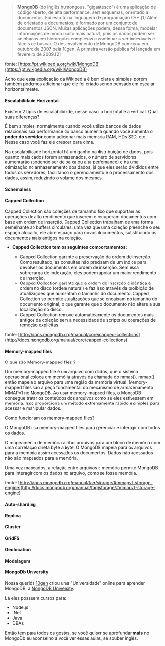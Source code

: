 > **MongoDB** (do inglês humongous, "gigantesco") é uma aplicação de código aberto, de alta performance, sem esquemas, orientado a documentos. Foi escrito na linguagem de programação C++.[1] Além de orientado a documentos, é formado por um conjunto de documentos JSON. Muitas aplicações podem, dessa forma, modelar informações de modo muito mais natural, pois os dados podem ser aninhados em hierarquias complexas e continuar a ser indexáveis e fáceis de buscar.
O desenvolvimento de MongoDB começou em outubro de 2007 pela 10gen. A primeira versão pública foi lançada em fevereiro de 2009.[2]

fonte: [https://pt.wikipedia.org/wiki/MongoDB](https://pt.wikipedia.org/wiki/MongoDB)

Acho que essa explicação da Wikipedia é bem clara e simples, porém também podemos adicionar que ele foi criado sendo pensado em escalar horizontalmente.

#### Escalabilidade Horizontal

Existem 2 tipos de escalabilidade, nesse caso, a horizotal e a vertical. Qual suas diferenças?

É bem simples, normalmente quando você utiliza bancos de dados relacionais sua performance do banco aumenta quando você aumenta o **poder do servidor** como adicionar mais memória RAM, HDs SSD, etc. Nesse caso você faz ele crescer para cima.

Na escalabilidade horizontal há um ganho na distribuição de dados, pois quanto mais dados forem armazenados, o número de servidores aumentarão (podendo ser de baixa ou alta perfomance) e há uma otimização no armazenamento dos dados, já que eles serão divididos entre todos os servidores, facilitando o gerenciamento e o processamento dos dados, assim, reduzindo o volume dos mesmos.

#### Schemaless

#### Capped Collection

Capped Collection são coleções de tamanho fixo que suportam as operações de alto rendimento que inserem e recuperam documentos com base em ordem de inserção. Capped Collection trabalham de uma forma semelhante ao buffers circulares: uma vez que uma coleção preenche o seu espaço alocado, ele abre espaço para novos documentos, substituindo os documentos mais antigos na coleção.

 - **Capped Collection tem os seguintes comportamentos:**

     - Capped Collection garante a preservação da ordem de inserção. Como resultado, as consultas não precisam de um índice para devolver os documentos em ordem de inserção. Sem essa sobrecarga de indexação, eles podem apoiar um maior rendimento de inserção.
     - Capped Collection garante que a ordem de inserção é idêntica à ordem no disco (ordem natural) e faz isso através da proibição de atualizações que aumentam o tamanho do documento. Capped Collection só permite atualizações que se encaixam no tamanho do documento original, o que garante que o documento não altere a sua localização no disco.
     - Capped Collection remove automaticamente os documentos mais antigos da coleção sem a necessidade de scripts ou operações de remoção explícitas.

fonte: [http://docs.mongodb.org/manual/core/capped-collections](http://docs.mongodb.org/manual/core/capped-collections)

#### Memory-mapped files

O que são Memory-mapped files ? 

Um memory-mapped file é um arquivo com dados, que o sistema operacional coloca em memória através da chamada do mmap(). mmap() então mapeia o arquivo para uma região da memória virtual. Memory-mapped files são a peça fundamental do mecanismo de armazenamento MMAPv1 no MongoDB. Ao usar memory-mapped files, o MongoDB consegue tratar os conteúdos dos arquivos como se eles estivessem em memória. Isso proporciona um método extremamente rápido e simples para acessar e manipular dados.

Como funcionam os memory-mapped files?

O MongoDB usa memory-mapped files para gerenciar e interagir com todos os dados.

O mapeamento de memória atribui arquivos para um bloco de memória com uma correlação direta byte a byte. O MongoDB mapeia para os arquivos para a memória assim acessados os documentos. Dados não acessados não são mapeados para a memória.

Uma vez mapeados, a relação entre arquivos e memória permite MongoDB para interagir com os dados no arquivo, como se fosse memória.

fonte: [http://docs.mongodb.org/manual/faq/storage/#mmapv1-storage-engine](http://docs.mongodb.org/manual/faq/storage/#mmapv1-storage-engine)

#### Auto-sharding

#### Replica

#### Cluster

#### GridFS

#### Geolocation

#### Modelagem

#### MongoDb University

Nossa querida [10gen]() criou uma "Universidade" online para aprender MongoDB, a [MongoDB University](https://university.mongodb.com/).

Lá eles possuem cursos para:

- Node.js
- .Net
- Java
- DBAs

Então tem para todos os gostos, se você quiser se aprofundar **mais** no MongoDb eu aconselho a você ver essas aulas, se souber inglês.
